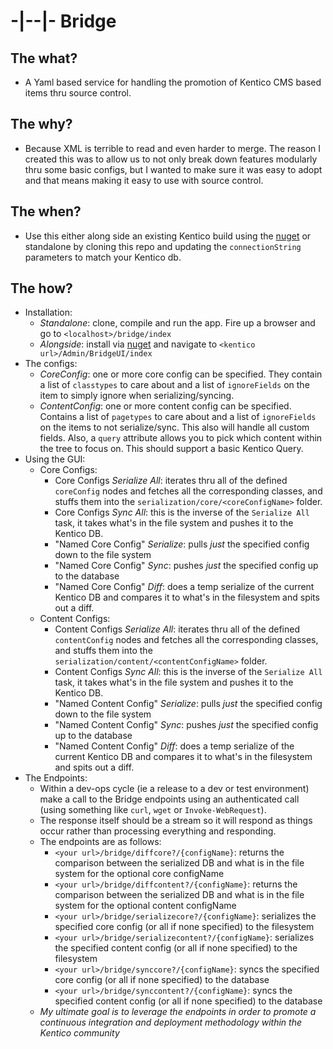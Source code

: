 # -|--|- Bridge

## The what? 
 - A Yaml based service for handling the promotion of Kentico CMS based items thru source control.

## The why? 
 - Because XML is terrible to read and even harder to merge. The reason I created this was to allow us to not only break down features modularly thru some basic configs, but I wanted to make sure it was easy to adopt and that means making it easy to use with source control.

## The when? 
 - Use this either along side an existing Kentico build using the [nuget](https://www.nuget.org/packages/Bridge.Kentico/) or standalone by cloning this repo and updating the `connectionString` parameters to match your Kentico db.

## The how?
 - Installation:
     - *Standalone*: clone, compile and run the app. Fire up a browser and go to `<localhost>/bridge/index`
     - *Alongside*: install via [nuget](https://www.nuget.org/packages/Bridge.Kentico/) and navigate to `<kentico url>/Admin/BridgeUI/index`
 - The configs:
     - *CoreConfig*: one or more core config can be specified. They contain a list of `classtypes` to care about and a list of `ignoreFields` on the item to simply ignore when serializing/syncing.
     - *ContentConfig*: one or more content config can be specified. Contains a list of `pagetypes` to care about and a list of `ignoreFields` on the items to not serialize/sync. This also will handle all custom fields. Also, a `query` attribute allows you to pick which content within the tree to focus on. This should support a basic Kentico Query.
 - Using the GUI:
     - Core Configs:
        - Core Configs *Serialize All*: iterates thru all of the defined `coreConfig` nodes and fetches all the corresponding classes, and stuffs them into the `serialization/core/<coreConfigName>` folder.
        - Core Configs *Sync All*: this is the inverse of the `Serialize All` task, it takes what's in the file system and pushes it to the Kentico DB.
        - "Named Core Config" *Serialize*: pulls _just_ the specified config down to the file system
        - "Named Core Config" *Sync*: pushes _just_ the specified config up to the database
        - "Named Core Config" *Diff*: does a temp serialize of the current Kentico DB and compares it to what's in the filesystem and spits out a diff.
    - Content Configs:
        - Content Configs *Serialize All*: iterates thru all of the defined `contentConfig` nodes and fetches all the corresponding classes, and stuffs them into the `serialization/content/<contentConfigName>` folder.
        - Content Configs *Sync All*: this is the inverse of the `Serialize All` task, it takes what's in the file system and pushes it to the Kentico DB.
        - "Named Content Config" *Serialize*: pulls _just_ the specified config down to the file system
        - "Named Content Config" *Sync*: pushes _just_ the specified config up to the database
        - "Named Content Config" *Diff*: does a temp serialize of the current Kentico DB and compares it to what's in the filesystem and spits out a diff.
 - The Endpoints:
     - Within a dev-ops cycle (ie a release to a dev or test environment) make a call to the Bridge endpoints using an authenticated call (using something like `curl`, `wget` or `Invoke-WebRequest`).
     - The response itself should be a stream so it will respond as things occur rather than processing everything and responding.
     - The endpoints are as follows:
         - `<your url>/bridge/diffcore?/{configName}`: returns the comparison between the serialized DB and what is in the file system for the optional core configName
         - `<your url>/bridge/diffcontent?/{configName}`: returns the comparison between the serialized DB and what is in the file system for the optional content configName
         - `<your url>/bridge/serializecore?/{configName}`: serializes the specified core config (or all if none specified) to the filesystem
         - `<your url>/bridge/serializecontent?/{configName}`: serializes the specified content config (or all if none specified) to the filesystem
         - `<your url>/bridge/synccore?/{configName}`: syncs the specified core config (or all if none specified) to the database
         - `<your url>/bridge/synccontent?/{configName}`: syncs the specified content config (or all if none specified) to the database
     - *My ultimate goal is to leverage the endpoints in order to promote a continuous integration and deployment methodology within the Kentico community*

